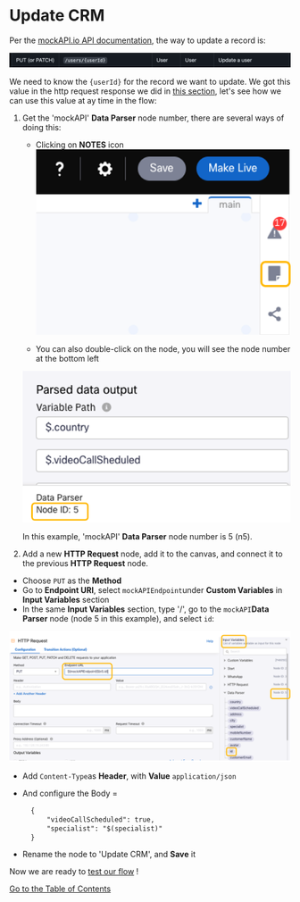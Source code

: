 # Update CRM

Per the [mockAPI.io API documentation](https://github.com/mockapi-io/docs/wiki/Quick-start-guide), the way to update a record is:

![mockAPI Update Record](images/mockio_update_record.png)

We need to know the `{userId}` for the record we want to update. We got this value in the http request response we did in [this section](08-connectflow-03.md#get-customer-data), let's see how we can use this value at ay time in the flow:

1. Get the 'mockAPI' **Data Parser** node number, there are several ways of doing this:

    - Clicking on **NOTES** icon
    ![Notes Icon](images/notes-icon.png)

    - You can also double-click on the node, you will see the node number at the bottom left
    
    ![Node Number](images/node-number.png)

    In this example, 'mockAPI' **Data Parser** node number is 5 (n5).

2. Add a new **HTTP Request** node, add it to the canvas, and connect it to the previous **HTTP Request** node.

- Choose `PUT` as the **Method**
- Go to **Endpoint URl**, select `mockAPIEndpoint`under **Custom Variables** in **Input Variables** section
- In the same **Input Variables** section, type '/', go to the `mockAPI`**Data Parser** node (node 5 in this example), and select `id`:

![DB record Id](images/customerId.png)

- Add `Content-Type`as **Header**, with **Value** `application/json`
- And configure the Body =

        {
            "videoCallScheduled": true,
            "specialist": "$(specialist)"
        }

- Rename the node to 'Update CRM', and **Save** it

Now we are ready to [test our flow](./12-testingflow.md) !

[Go to the Table of Contents](README.md#table-of-contents)






